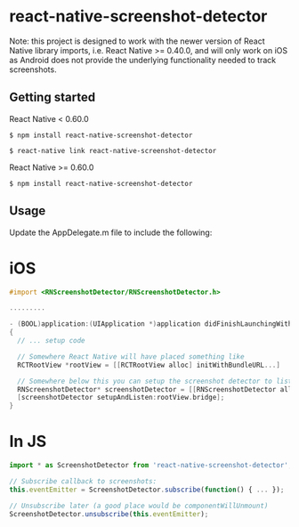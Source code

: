 
# react-native-screenshot-detector

Note: this project is designed to work with the newer version of React Native library imports, i.e. React Native >= 0.40.0, and will only work on iOS as Android does not provide the underlying functionality needed to track screenshots.

## Getting started

React Native < 0.60.0

`$ npm install react-native-screenshot-detector`

`$ react-native link react-native-screenshot-detector`

React Native >= 0.60.0

`$ npm install react-native-screenshot-detector`

## Usage

Update the AppDelegate.m file to include the following:

# iOS
```objectivec
#import <RNScreenshotDetector/RNScreenshotDetector.h>

.........

- (BOOL)application:(UIApplication *)application didFinishLaunchingWithOptions:(NSDictionary *)launchOptions
{
  // ... setup code

  // Somewhere React Native will have placed something like
  RCTRootView *rootView = [[RCTRootView alloc] initWithBundleURL...]

  // Somewhere below this you can setup the screenshot detector to listen for events
  RNScreenshotDetector* screenshotDetector = [[RNScreenshotDetector alloc] init];
  [screenshotDetector setupAndListen:rootView.bridge];
}
```

# In JS
```javascript
import * as ScreenshotDetector from 'react-native-screenshot-detector';

// Subscribe callback to screenshots:
this.eventEmitter = ScreenshotDetector.subscribe(function() { ... });

// Unsubscribe later (a good place would be componentWillUnmount)
ScreenshotDetector.unsubscribe(this.eventEmitter);
```
  